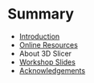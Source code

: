 # Summary

* [Introduction](README.md)
* [Online Resources](online_resources.md)
* About 3D Slicer
* [Workshop Slides](workshop_slides.md)
* [Acknowledgements](acknowledgements.md)

